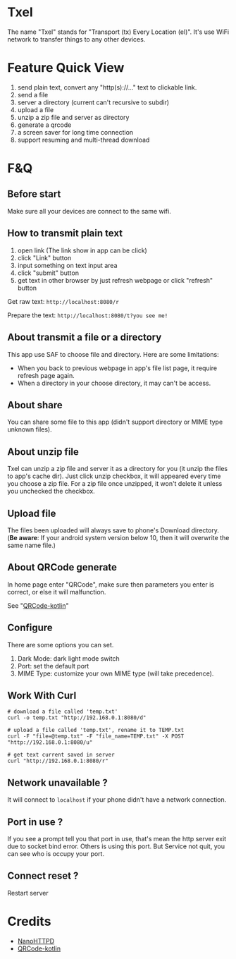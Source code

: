 # Txel

The name "Txel" stands for "Transport (tx) Every Location (el)".
It's use WiFi network to transfer things to any other devices.

# Feature Quick View

1. send plain text, convert any "http(s)://..." text to clickable link. 
2. send a file
3. server a directory (current can't recursive to subdir)
4. upload a file
5. unzip a zip file and server as directory
6. generate a qrcode
7. a screen saver for long time connection
8. support resuming and multi-thread download

# F&Q

## Before start

Make sure all your devices are connect to the same wifi.

## How to transmit plain text

1. open link (The link show in app can be click)
2. click "Link" button
3. input something on text input area
4. click "submit" button
5. get text in other browser by just refresh webpage or click "refresh" button

Get raw text: `http://localhost:8080/r`

Prepare the text: `http://localhost:8080/t?you see me!`

## About transmit a file or a directory

This app use SAF to choose file and directory. Here are some limitations:

- When you back to previous webpage in app's file list page, it require refresh page again.
- When a directory in your choose directory, it may can't be access.

## About share

You can share some file to this app (didn't support directory or MIME type unknown files).

## About unzip file

Txel can unzip a zip file and server it as a directory for you (it unzip the files to app's cache dir).
Just click unzip checkbox, it will appeared every time you choose a zip file.
For a zip file once unzipped, it won't delete it unless you unchecked the checkbox.

## Upload file

The files been uploaded will always save to phone's Download directory.
(**Be aware**: If your android system version below 10, then it will overwrite the same name file.)

## About QRCode generate

In home page enter "QRCode", make sure then parameters you enter is correct, or else it will malfunction.

See "[QRCode-kotlin](https://qrcodekotlin.com)"

## Configure

There are some options you can set.

1. Dark Mode: dark light mode switch
2. Port: set the default port
3. MIME Type: customize your own MIME type (will take precedence).

## Work With Curl

```
# download a file called 'temp.txt'
curl -o temp.txt "http://192.168.0.1:8080/d"

# upload a file called 'temp.txt', rename it to TEMP.txt
curl -F "file=@temp.txt" -F "file_name=TEMP.txt" -X POST "http://192.168.0.1:8080/u"

# get text current saved in server
curl "http://192.168.0.1:8080/r"
```

## Network unavailable ?

It will connect to `localhost` if your phone didn't have a network connection.

## Port in use ?

If you see a prompt tell you that port in use, that's mean the http server exit due to socket bind error.
Others is using this port. But Service not quit, you can see who is occupy your port.

## Connect reset ?

Restart server

# Credits

- [NanoHTTPD](https://github.com/NanoHttpd/nanohttpd)
- [QRCode-kotlin](https://github.com/g0dkar/qrcode-kotlin)
